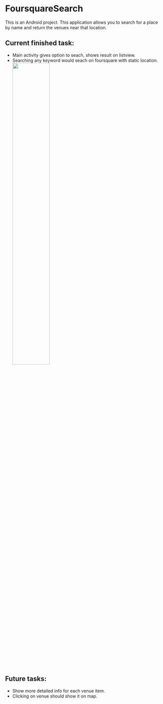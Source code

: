 # FoursquareSearch

This is an Android project.
This application allows you to search for a place by name and return the venues near that location.

## Current finished task:
- Main activity gives option to seach, shows result on listview.
- Searching any keyword would seach on foursquare with static location.
<img src="https://cloud.githubusercontent.com/assets/15211066/13012156/ee2e7c16-d1a1-11e5-9dc5-0cd00230ae11.png" width="50%"></img>

## Future tasks:
- Show more detailed info for each venue item.
- Clicking on venue should show it on map.
